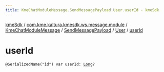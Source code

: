 ```yaml
---
title: KmeChatModuleMessage.SendMessagePayload.User.userId - kmeSdk
---
```


[kmeSdk](../../../../index.html) / [com.kme.kaltura.kmesdk.ws.message.module](../../../index.html) / [KmeChatModuleMessage](../../index.html) / [SendMessagePayload](../index.html) / [User](index.html) / [userId](./user-id.html)

# userId

`@SerializedName("id") var userId: `[`Long`](https://kotlinlang.org/api/latest/jvm/stdlib/kotlin/-long/index.html)`?`